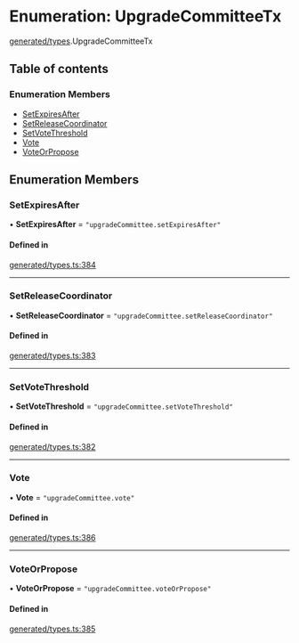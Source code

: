 # Enumeration: UpgradeCommitteeTx

[generated/types](../wiki/generated.types).UpgradeCommitteeTx

## Table of contents

### Enumeration Members

- [SetExpiresAfter](../wiki/generated.types.UpgradeCommitteeTx#setexpiresafter)
- [SetReleaseCoordinator](../wiki/generated.types.UpgradeCommitteeTx#setreleasecoordinator)
- [SetVoteThreshold](../wiki/generated.types.UpgradeCommitteeTx#setvotethreshold)
- [Vote](../wiki/generated.types.UpgradeCommitteeTx#vote)
- [VoteOrPropose](../wiki/generated.types.UpgradeCommitteeTx#voteorpropose)

## Enumeration Members

### SetExpiresAfter

• **SetExpiresAfter** = ``"upgradeCommittee.setExpiresAfter"``

#### Defined in

[generated/types.ts:384](https://github.com/PolymeshAssociation/polymesh-sdk/blob/fe2e6dd1/src/generated/types.ts#L384)

___

### SetReleaseCoordinator

• **SetReleaseCoordinator** = ``"upgradeCommittee.setReleaseCoordinator"``

#### Defined in

[generated/types.ts:383](https://github.com/PolymeshAssociation/polymesh-sdk/blob/fe2e6dd1/src/generated/types.ts#L383)

___

### SetVoteThreshold

• **SetVoteThreshold** = ``"upgradeCommittee.setVoteThreshold"``

#### Defined in

[generated/types.ts:382](https://github.com/PolymeshAssociation/polymesh-sdk/blob/fe2e6dd1/src/generated/types.ts#L382)

___

### Vote

• **Vote** = ``"upgradeCommittee.vote"``

#### Defined in

[generated/types.ts:386](https://github.com/PolymeshAssociation/polymesh-sdk/blob/fe2e6dd1/src/generated/types.ts#L386)

___

### VoteOrPropose

• **VoteOrPropose** = ``"upgradeCommittee.voteOrPropose"``

#### Defined in

[generated/types.ts:385](https://github.com/PolymeshAssociation/polymesh-sdk/blob/fe2e6dd1/src/generated/types.ts#L385)
